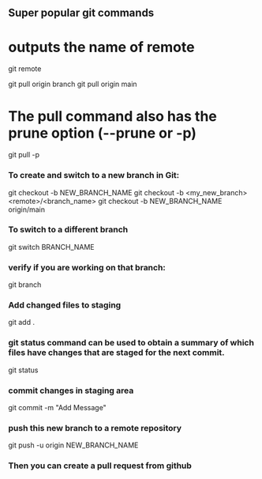 ## Super popular git commands

# outputs the name of remote
git remote

git pull origin branch
git pull origin main

# The pull command also has the prune option (--prune or -p) 
git pull -p

### To create and switch to a new branch in Git:
git checkout -b NEW_BRANCH_NAME
git checkout -b \<my_new_branch\> \<remote\>/\<branch_name\>
git checkout -b NEW_BRANCH_NAME origin/main

### To switch to a different branch
git switch BRANCH_NAME

### verify if you are working on that branch:
git branch

### Add changed files to staging
git add .

### git status command can be used to obtain a summary of which files have changes that are staged for the next commit.
git status 

### commit changes in staging area
git commit -m "Add Message"

### push this new branch to a remote repository
git push -u origin NEW_BRANCH_NAME

### Then you can create a pull request from github
